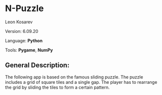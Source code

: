 # N-Puzzle

Leon Kosarev 

Version: 6.09.20 

Language: **Python**

Tools: **Pygame**, **NumPy**

## General Description: 

The following app is based on the famous sliding puzzle. The puzzle includes a grid of square tiles and a single gap. The player has to rearrange the grid by 
sliding the tiles to form a certain pattern.

